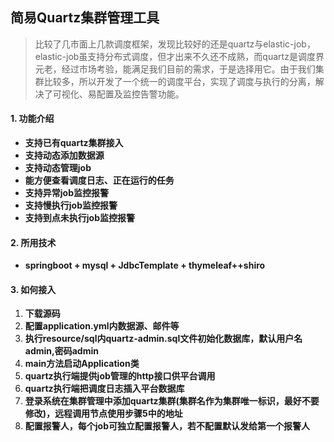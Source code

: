 ## 简易Quartz集群管理工具

> 比较了几市面上几款调度框架，发现比较好的还是quartz与elastic-job，elastic-job虽支持分布式调度，但才出来不久还不成熟，而quartz是调度界元老，经过市场考验，能满足我们目前的需求，于是选择用它。由于我们集群比较多，所以开发了一个统一的调度平台，实现了调度与执行的分离，解决了可视化、易配置及监控告警功能。
> 
#### 1. 功能介绍
- **支持已有quartz集群接入**
- **支持动态添加数据源**
- **支持动态管理job**
- **能方便查看调度日志、正在运行的任务**
- **支持异常job监控报警**
- **支持慢执行job监控报警**
- **支持到点未执行job监控报警**

#### 2. 所用技术 

- **springboot + mysql + JdbcTemplate + thymeleaf++shiro**

#### 3. 如何接入

1.  **下载源码**
2.  **配置application.yml内数据源、邮件等**
3.  **执行resource/sql内quartz-admin.sql文件初始化数据库，默认用户名admin,密码admin**
4.  **main方法启动Application类**
5.  **quartz执行端提供job管理的http接口供平台调用**
6.  **quartz执行端把调度日志插入平台数据库**
7.  **登录系统在集群管理中添加quartz集群(集群名作为集群唯一标识，最好不要修改)，远程调用节点使用步骤5中的地址**
8.  **配置报警人，每个job可独立配置报警人，若不配置默认发给第一个报警人**






